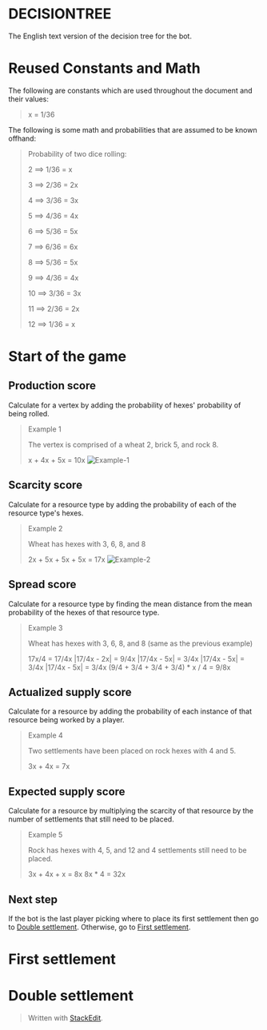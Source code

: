 # DECISIONTREE
The English text version of the decision tree for the bot.

# Reused Constants and Math
The following are constants which are used throughout the document and their values:
>x = 1/36

The following is some math and probabilities that are assumed to be known offhand:
>Probability of two dice rolling:
>
>2 ⟹ 1/36 = x
>
>3 ⟹ 2/36 = 2x
>
>4 ⟹ 3/36 = 3x
>
>5 ⟹ 4/36 = 4x
>
>6 ⟹ 5/36 = 5x
>
>7 ⟹ 6/36 = 6x
>
>8 ⟹ 5/36 = 5x
>
>9 ⟹ 4/36 = 4x
>
>10 ⟹ 3/36 = 3x
>
>11 ⟹ 2/36 = 2x
>
>12 ⟹ 1/36 = x

# Start of the game

## Production score
Calculate for a vertex by adding the probability of hexes' probability of being rolled.
> Example 1
> 
> The vertex is comprised of a wheat 2, brick 5, and rock 8.
> 
> x + 4x + 5x = 10x
![Example-1](https://drive.google.com/uc?id=1bgcE2kW4AV2s3iiL-F6_-YUNlRUQHK8E)

## Scarcity score
Calculate for a resource type by adding the probability of each of the resource type's hexes.
> Example 2
> 
> Wheat has hexes with 3, 6, 8, and 8
> 
> 2x + 5x + 5x + 5x = 17x
![Example-2](https://drive.google.com/uc?id=1oqOurhQaDejQ9L-PJJCtilefZsEHDLhn)

## Spread score
Calculate for a resource type by finding the mean distance from the mean probability of the hexes of that resource type.
> Example 3
> 
> Wheat has hexes with 3, 6, 8, and 8 (same as the previous example)
> 
> 17x/4 = 17/4x
> |17/4x - 2x| = 9/4x
> |17/4x - 5x| = 3/4x
> |17/4x - 5x| = 3/4x
> |17/4x - 5x| = 3/4x
> (9/4 + 3/4 + 3/4 + 3/4) * x / 4 = 9/8x

## Actualized supply score
Calculate for a resource by adding the probability of each instance of that resource being worked by a player.
> Example 4
>
> Two settlements have been placed on rock hexes with 4 and 5.
>
> 3x + 4x = 7x

## Expected supply score
Calculate for a resource by multiplying the scarcity of that resource by the number of settlements that still need to be placed.
> Example 5
>
> Rock has hexes with 4, 5, and 12 and 4 settlements still need to be placed.
>
> 3x + 4x + x = 8x
> 8x * 4 = 32x

## 

## Next step
If the bot is the last player picking where to place its first settlement then go to [Double settlement](#double-settlement). Otherwise, go to [First settlement](#first-settlement).

# First settlement

# Double settlement



> Written with [StackEdit](https://stackedit.io/).
<!--stackedit_data:
eyJoaXN0b3J5IjpbMTU2Nzg4MDc5MiwtMTIzNTkzNjA1NCwxMD
c1NDMwMDQ2LDE1MTE2NTA3NTYsMTg3MTcyMjk1MywtOTgwODg4
NzY2LC0xMTM3MDk2NDE5LDIwNDkwMjgwODYsMTY3NjIzMjM5Ni
w3MjcwMzc2NjUsLTk5NjMwNDE2OSwtMTU0MzY5MjYxMywxNTMz
ODYwNTAxLC0xOTk0NTcyMTM5LDExOTM3OTk2MzYsMTQ4MjQ0NT
Y3LC0xMzczMjI5MzM1XX0=
-->